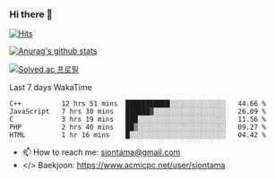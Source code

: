 ### Hi there 👋

[![Hits](https://hits.seeyoufarm.com/api/count/incr/badge.svg?url=https%3A%2F%2Fgithub.com%2FYaminyam&count_bg=%2379C83D&title_bg=%23555555&icon=&icon_color=%23E7E7E7&title=hits&edge_flat=false)](https://hits.seeyoufarm.com)

[![Anurag's github stats](https://github-readme-stats.vercel.app/api?username=Yaminyam)](https://github.com/anuraghazra/github-readme-stats)

[![Solved.ac
프로필](http://mazassumnida.wtf/api/generate_badge?boj=siontama)](https://solved.ac/siontama)

Last 7 days WakaTime
<!--START_SECTION:waka-->
```text
C++          12 hrs 51 mins  ███████████░░░░░░░░░░░░░░   44.66 % 
JavaScript   7 hrs 30 mins   ██████▓░░░░░░░░░░░░░░░░░░   26.09 % 
C            3 hrs 19 mins   ███░░░░░░░░░░░░░░░░░░░░░░   11.56 % 
PHP          2 hrs 40 mins   ██▒░░░░░░░░░░░░░░░░░░░░░░   09.27 % 
HTML         1 hr 16 mins    █░░░░░░░░░░░░░░░░░░░░░░░░   04.42 % 
```
<!--END_SECTION:waka-->

- 📫 How to reach me: siontama@gmail.com
- </> Baekjoon: https://www.acmicpc.net/user/siontama

<!--
**Yaminyam/Yaminyam** is a ✨ _special_ ✨ repository because its `README.md` (this file) appears on your GitHub profile.

Here are some ideas to get you started:

- 🔭 I’m currently working on ...
- 🌱 I’m currently learning ...
- 👯 I’m looking to collaborate on ...
- 🤔 I’m looking for help with ...
- 💬 Ask me about ...
- 📫 How to reach me: ...
- 😄 Pronouns: ...
- ⚡ Fun fact: ...
-->
